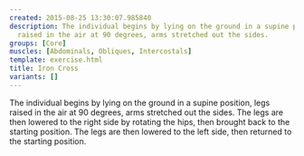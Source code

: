 ```yaml
---
created: 2015-08-25 13:30:07.985840
description: The individual begins by lying on the ground in a supine position, legs
  raised in the air at 90 degrees, arms stretched out the sides.
groups: [Core]
muscles: [Abdominals, Obliques, Intercostals]
template: exercise.html
title: Iron Cross
variants: []
---
```

The individual begins by lying on the ground in a supine position, legs raised in the air at 90 degrees, arms stretched out the sides. The legs are then lowered to the right side by rotating the hips, then brought back to the starting position. The legs are then lowered to the left side, then returned to the starting position.